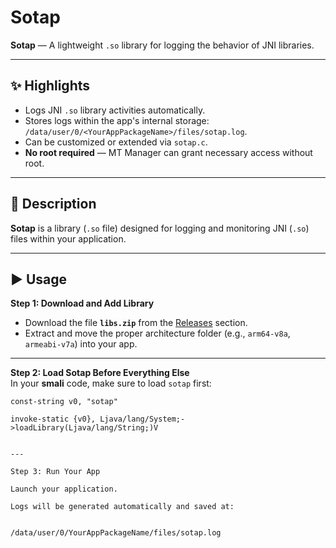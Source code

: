# Sotap

**Sotap** — A lightweight `.so` library for logging the behavior of JNI libraries.

---

## ✨ Highlights
- Logs JNI `.so` library activities automatically.
- Stores logs within the app's internal storage: `/data/user/0/<YourAppPackageName>/files/sotap.log`.
- Can be customized or extended via `sotap.c`.
- **No root required** — MT Manager can grant necessary access without root.

---

## 📄 Description
**Sotap** is a library (`.so` file) designed for logging and monitoring JNI (`.so`) files within your application.

---

## ▶️ Usage

**Step 1: Download and Add Library**  
- Download the file **`libs.zip`** from the [Releases](../../releases) section.  
- Extract and move the proper architecture folder (e.g., `arm64-v8a`, `armeabi-v7a`) into your app.  

---

**Step 2: Load Sotap Before Everything Else**  
In your **smali** code, make sure to load `sotap` first:  

```smali
const-string v0, "sotap"

invoke-static {v0}, Ljava/lang/System;->loadLibrary(Ljava/lang/String;)V


---

Step 3: Run Your App

Launch your application.

Logs will be generated automatically and saved at:


/data/user/0/YourAppPackageName/files/sotap.log

